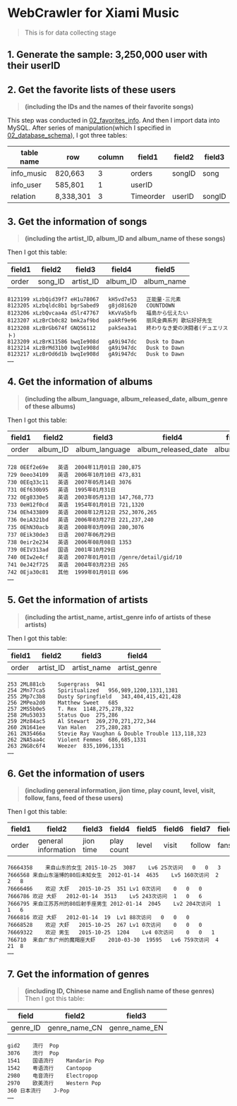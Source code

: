 # WebCrawler for Xiami Music

> This is for data collecting stage

## 1. Generate the sample: 3,250,000 user with their userID


## 2. Get the favorite lists of these users

> **(including the IDs and the names of their favorite songs)**

This step was conducted in [02_favorites_info](https://github.com/Vida42/XiamiMusicAnalysis/tree/master/01_data_prep/02_favorites_info). And then I import data into MySQL. After series of manipulation(which I specified in [02_database_schema]()), I got three tables:


|table name|row|column|field1|field2|field3|
|---|---|---|---|---|---|
|info_music  |820,663  |3 |orders   |songID|song    |
|info_user   |585,801  |1 |userID   |      |        |
|relation    |8,338,301|3 |Timeorder|userID|songID  |


## 3. Get the information of songs

> **(including the artist_ID, album_ID and album_name of these songs)**

Then I got this table:

|field1|field2|field3|field4|field5|
|---|---|---|---|---|
|order|song_ID|artist_ID|album_ID|album_name|

```
8123199	xLzbQid39f7	eH1u78067	kH5vd7e53	正能量·三元素
8123205	xLzbqldc8b1	bgrSabed9	g8jd81620	COUNTDOWN
8123206	xLzbQvcaa4a	dSlr47767	kKvVa5bfb	福島から伝えたい
8123207	xLzBrCb0c82	bmk2af9bd	pakRf9e96	丽风金典系列 歌坛好好先生
8123208	xLzBrGb674f	GNQ56112	pakSea3a1	終わりなき愛の決闘者(デュエリスト)
8123209	xLzBrK11586	bwqIe908d	gA9i947dc	Dusk to Dawn
8123214	xLzBrMd31b0	bwqIe908d	gA9i947dc	Dusk to Dawn
8123217	xLzBrOd6d1b	bwqIe908d	gA9i947dc	Dusk to Dawn
……
```


## 4. Get the information of albums

> **(including the album_language, album_released_date, album_genre of these albums)**


Then I got this table:

|field1|field2|field3|field4|field5|
|---|---|---|---|---|
|order|album_ID|album_language|album_released_date|album_genre|



```
728	0EEf2e69e	英语	2004年11月01日	280,875
729	0eeo34109	英语	2006年10月10日	473,831
730	0EEq33c11	英语	2007年05月14日	3076
731	0Ef630b95	英语	1995年01月31日	
732	0Eg8330e5	英语	2003年05月13日	147,768,773
733	0eH12f0cd	英语	1954年01月01日	721,1320
734	0Eh433809	英语	2008年12月12日	252,3076,265
736	0eiA321bd	英语	2006年03月27日	221,237,240
735	0EhN30acb	英语	2008年03月09日	280,3076
737	0Eik30de3	日语	2007年06月29日	
738	0eir2e234	英语	2006年08月08日	1353
739	0EIV313ad	国语	2001年10月29日	
740	0EIw2e4cf	英语	2007年01月01日	/genre/detail/gid/10
741	0eJ42f725	英语	2004年03月23日	265
742	0Eja30c81	其他	1999年01月01日	696
……
```


## 5. Get the information of artists

> **(including the artist_name, artist_genre info of artists of these artists)**

Then I got this table:

|field1|field2|field3|field4|
|---|---|---|---|
|order|artist_ID|artist_name|artist_genre|



```
253	2ML881cb	Supergrass	941
254	2Mn77ca5	Spiritualized	956,989,1200,1331,1381
255	2Mp7c3b8	Dusty Springfield	343,404,415,421,428
256	2MPea2d0	Matthew Sweet	685
257	2MS5b0e5	T. Rex	1148,275,278,322
258	2Mu53033	Status Quo	275,286
259	2Mz84ac5	Al Stewart	269,270,271,272,344
260	2N1641ee	Van Halen	275,280,283
261	2N35466a	Stevie Ray Vaughan & Double Trouble	113,118,323
262	2NA5aa4c	Violent Femmes	686,685,1331
263	2NG8c6f4	Weezer	835,1096,1331
……
```


## 6. Get the information of users

> **(including general information, jion time, play count, level, visit, follow, fans, feed of these users)**

Then I got this table:

|field1|field2|field3|field4|field5|field6|field7|field8|field9|
|---|---|---|---|---|---|---|---|---|
|order|general information|jion time|play count|level|visit|follow|fans|feed|


```
76664358    来自山东的女生 2015-10-25  3087    Lv6 25次访问   0   0   3
7666568 来自山东淄博的80后未知女生  2012-01-14  4635    Lv5 160次访问  2   2   8
76666466    欢迎 大虾   2015-10-25  351 Lv1 0次访问    0   0   0
7666786 欢迎 大虾   2012-01-14  3513    Lv5 243次访问  1   0   6
7666795 来自江苏苏州的80后射手座男生 2012-01-14  2045    Lv2 204次访问  1   1   6
7666816 欢迎 大虾   2012-01-14  19  Lv1 88次访问   0   0   0
76668528    欢迎 大虾   2015-10-25  267 Lv1 0次访问    0   0   0
76669322    欢迎 男生   2015-10-25  1204    Lv4 0次访问    0   0   1
766710  来自广东广州的魔羯座大虾    2010-03-30  19595   Lv6 759次访问  4   21  8
……
```


## 7. Get the information of genres

> **(including ID, Chinese name and English name of these genres)**
Then I got this table:

|field|field2|field3|
|---|---|---|
|genre_ID|genre_name_CN|genre_name_EN|


```
gid2	流行	Pop
3076	流行	Pop
1541	国语流行	Mandarin Pop
1542	粤语流行	Cantopop
2980	电音流行	Electropop
2970	欧美流行	Western Pop
360	日本流行	J-Pop
……
```
